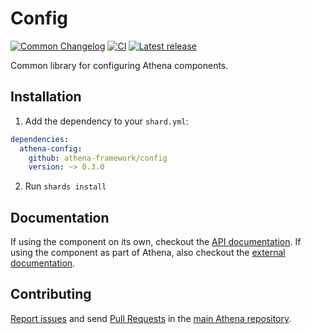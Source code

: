 # Config

[![Common Changelog](https://common-changelog.org/badge.svg)](https://common-changelog.org)
[![CI](https://github.com/athena-framework/athena/workflows/CI/badge.svg)](https://github.com/athena-framework/athena/actions/workflows/ci.yml)
[![Latest release](https://img.shields.io/github/release/athena-framework/config.svg)](https://github.com/athena-framework/config/releases)

Common library for configuring Athena components.

## Installation

1. Add the dependency to your `shard.yml`:

```yaml
dependencies:
  athena-config:
    github: athena-framework/config
    version: ~> 0.3.0
```

2. Run `shards install`

## Documentation

If using the component on its own, checkout the [API documentation](https://athenaframework.org/Config).
If using the component as part of Athena, also checkout the [external documentation](https://athenaframework.org/architecture/config).

## Contributing

[Report issues](https://github.com/athena-framework/athena/issues) and send [Pull Requests](https://github.com/athena-framework/athena/pulls) in the [main Athena repository](https://github.com/athena-framework/athena).
